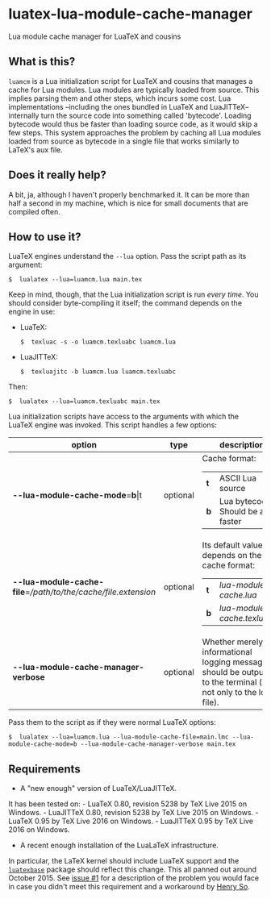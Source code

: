 # luatex-lua-module-cache-manager
Lua module cache manager for LuaTeX and cousins

## What is this? ##
`luamcm` is a Lua initialization script for LuaTeX and cousins that manages a cache for Lua modules. Lua modules are typically loaded from source. This implies parsing them and other steps, which incurs some cost. Lua implementations –including the ones bundled in LuaTeX and LuaJITTeX– internally turn the source code into something called 'bytecode'. Loading bytecode would thus be faster than loading source code, as it would skip a few steps. This system approaches the problem by caching all Lua modules loaded from source as bytecode in a single file that works similarly to LaTeX's aux file.

## Does it really help? ##
A bit, ja, although I haven't properly benchmarked it. It can be more than half a second in my machine, which is nice for small documents that are compiled often.

## How to use it? ##
LuaTeX engines understand the `--lua` option. Pass the script path as its argument:

    $  lualatex --lua=luamcm.lua main.tex

Keep in mind, though, that the Lua initialization script is run *every time*. You should consider byte-compiling it itself; the command depends on the engine in use:

* LuaTeX:

    ```
    $  texluac -s -o luamcm.texluabc luamcm.lua
    ```
* LuaJITTeX:

    ```
    $  texluajitc -b luamcm.lua luamcm.texluabc
    ```

Then:

    $  lualatex --lua=luamcm.texluabc main.tex

Lua initialization scripts have access to the arguments with which the LuaTeX engine was invoked. This script handles a few options:

option | type | description
------------ | ------------- | ------------
**--lua-module-cache-mode**=**b**\|t | optional | Cache format:<table><tr><td>**t**</td><td>ASCII Lua source</td></tr><tr><td>**b**</td><td>Lua bytecode. Should be a bit faster</td></tr></table>
**--lua-module-cache-file**=_/path/to/the/cache/file.extension_ | optional | Its default value depends on the cache format:<table><tr><td>**t**</td><td>_lua-module-cache.lua_</td></tr><tr><td>**b**</td><td>_lua-module-cache.texluabc_</td></tr></table>
**--lua-module-cache-manager-verbose** | optional | Whether merely informational logging messages should be outputted to the terminal (and not only to the log file).

Pass them to the script as if they were normal LuaTeX options:

    $  lualatex --lua=luamcm.lua --lua-module-cache-file=main.lmc --lua-module-cache-mode=b --lua-module-cache-manager-verbose main.tex

## Requirements ##
* A "new enough" version of LuaTeX/LuaJITTeX.

 It has been tested on:
    -  LuaTeX 0.80, revision 5238 by TeX Live 2015 on Windows.
    -  LuaJITTeX 0.80, revision 5238 by TeX Live 2015 on Windows.
    -  LuaTeX 0.95 by TeX Live 2016 on Windows.
    -  LuaJITTeX 0.95 by TeX Live 2016 on Windows.
* A recent enough installation of the LuaLaTeX infrastructure.

 In particular, the LaTeX kernel should include LuaTeX support and the [`luatexbase`](http://www.ctan.org/pkg/luatexbase) package should reflect this change. This all panned out around October 2015. See [issue #1](https://github.com/kalrish/luatex-lua-module-cache-manager/issues/1) for a description of the problem you would face in case you didn't meet this requirement and a workaround by [Henry So](https://github.com/henryso).